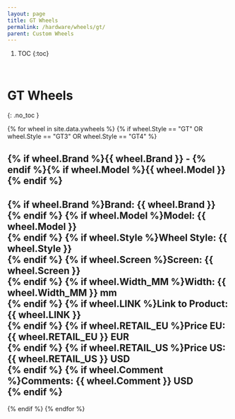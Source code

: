 ```yaml
---
layout: page
title: GT Wheels
permalink: /hardware/wheels/gt/
parent: Custom Wheels
---
```

1. TOC
{:toc}
<br>

# GT Wheels 
{: .no_toc }

{% for wheel in site.data.ywheels %}
{% if wheel.Style == "GT" OR wheel.Style == "GT3" OR wheel.Style == "GT4" %}

## {% if wheel.Brand %}{{ wheel.Brand }} - {% endif %}{% if wheel.Model %}{{ wheel.Model }}<br>{% endif %}
{% if wheel.Brand %}Brand: {{ wheel.Brand }}<br>{% endif %}
{% if wheel.Model %}Model: {{ wheel.Model }}<br>{% endif %}
{% if wheel.Style %}Wheel Style: {{ wheel.Style }}<br>{% endif %}
{% if wheel.Screen %}Screen: {{ wheel.Screen }}<br>{% endif %}
{% if wheel.Width_MM %}Width: {{ wheel.Width_MM }} mm<br>{% endif %}
{% if wheel.LINK %}Link to Product: {{ wheel.LINK }}<br>{% endif %}
{% if wheel.RETAIL_EU %}Price EU: {{ wheel.RETAIL_EU }} EUR<br>{% endif %}
{% if wheel.RETAIL_US %}Price US: {{ wheel.RETAIL_US }} USD<br>{% endif %}
{% if wheel.Comment %}Comments: {{ wheel.Comment }} USD<br>{% endif %}
---
{% endif %}
{% endfor %}

